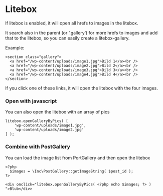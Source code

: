 # Litebox
If litebox is enabled, it will open all hrefs to images in the litebox.

It search also in the parent (or ‘.gallery’) for more hrefs to images and add that to the litebox, so you can easily create a litebox-gallery.

Example:
```
<section class="gallery">
  <a href="/wp-content/uploads/image1.jpg">Bild 1</a><br />
  <a href="/wp-content/uploads/image2.jpg">Bild 2</a><br />
  <a href="/wp-content/uploads/image3.jpg">Bild 3</a><br />
  <a href="/wp-content/uploads/image4.jpg">Bild 4</a><br />
</section>
```
If you click one of these links, it will open the litebox with the four images.

### Open with javascript
You can also open the litebox with an array of pics
```
litebox.openGalleryByPics( [
    'wp-content/uploads/image1.jpg', 
    'wp-content/uploads/image2.jpg'
] );
```

### Combine with PostGallery
You can load the image list from PortGallery and then open the litebox
```
<?php
  $images = \Inc\PostGallery::getImageString( $post_id );
?>
 
<div onclick="litebox.openGalleryByPics( <?php echo $images; ?> ) ">Blub</div>
```
